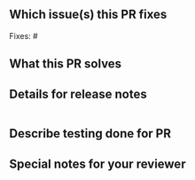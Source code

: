 ## Which issue(s) this PR fixes
<!--
Usage: `Fixes #<issue number>`, or `Fixes (paste link of issue)`.
Please open an issue first, if none exists.
-->
Fixes: #

## What this PR solves
<!--
Add a detailed explanation of what this PR does and why it is needed.
-->

## Details for release notes
<!--
Unless this is a trivial change, we want to know more about your contribution!
This can even be a TLDR version of the "What this PR does".
If a trivial change, just write "NONE" in the release-note block below.
Otherwise, a release note is required:
-->
```release-note

```

## Describe testing done for PR
<!--
Example: Created vSphere workload cluster to verify change.
-->

## Special notes for your reviewer
<!--
Add any things that reviewers should be aware of as they review
your PR. You can also @mention a reviewer here, if needed.

Example: Please verify how I handled foo aligns with overall plan.
-->
